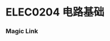 
# ELEC0204 电路基础

### Magic Link

<!-- [2016 circuit](https://github.com/Emanual20/Emanual20.github.io/tree/main/resources/grade-1/ELEC0204/),from [@NKUSunBoyan](https://github.com/NKUSunBoyan) -->
